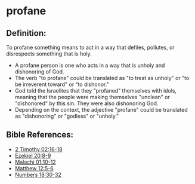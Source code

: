 # profane #

## Definition: ##

To profane something means to act in a way that defiles, pollutes, or disrespects something that is holy.

* A profane person is one who acts in a way that is unholy and dishonoring of God.
* The verb "to profane" could be translated as "to treat as unholy" or "to be irreverent toward" or "to dishonor."
* God told the Israelites that they "profaned" themselves with idols, meaning that the people were making themselves "unclean" or "dishonored" by this sin. They were also dishonoring God.
* Depending on the context, the adjective "profane" could be translated as "dishonoring" or "godless" or "unholy."
 


## Bible References: ##

* [2 Timothy 02:16-18](en/tn/2ti/help/02/16)
* [Ezekiel 20:8-9](en/tn/ezk/help/20/08)
* [Malachi 01:10-12](en/tn/mal/help/01/10)
* [Matthew 12:5-6](en/tn/mat/help/12/05)
* [Numbers 18:30-32](en/tn/num/help/18/30)